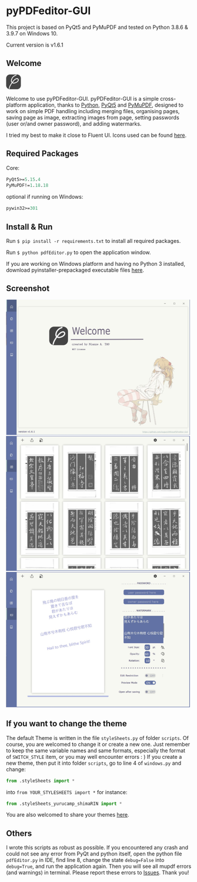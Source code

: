 # pyPDFeditor-GUI

This project is based on PyQt5 and PyMuPDF and tested on Python 3.8.6 & 3.9.7 on Windows 10.

Current version is v1.6.1

## Welcome

<img src=".\ico\pdf icon.svg" width="40" />

Welcome to use pyPDFeditor-GUI. pyPDFeditor-GUI is a simple cross-platform application, thanks to [Python](https://www.python.org/), [PyQt5](https://www.riverbankcomputing.com/software/pyqt/) and [PyMuPDF](https://github.com/pymupdf/PyMuPDF), designed to work on simple PDF handling including merging files, organising pages, saving page as image, extracting images from page, setting passwords (user or/and owner password), and adding watermarks.

I tried my best to make it close to Fluent UI. Icons used can be found [here](https://fluenticons.co/). 

## Required Packages

Core:

```ASN.1
PyQt5>=5.15.4
PyMuPDF!=1.18.18
```

optional if running on Windows:

```ASN.1
pywin32>=301
```



## Install & Run
Run `$ pip install -r requirements.txt` to install all required packages.

Run `$ python pdfEditor.py` to open the application window.



If you are working on Windows platform and having no Python 3 installed, download pyinstaller-prepackaged executable files [here](https://github.com/Augus1999/pyPDFeditor-GUI/releases).

## Screenshot
<img src=".\screenshots\welcome.jpg" width=500 alt="welcome page">

<img src=".\screenshots\tab2.jpg" width=500 alt="tab2"/>

<img src=".\screenshots\tab3.jpg" width=500 alt="tab3"/>

## If you want to change the theme

The default Theme is written in the file `styleSheets.py` of folder `scripts`. Of course, you are welcomed to change it or create a new one. Just remember to keep the same variable names and same formats, especially the format of `SWITCH_STYLE` item, or you may well encounter errors : ) If you create a new theme, then put it into folder `scripts`, go to line 4 of `windows.py` and change:

```python
from .styleSheets import *
```

into `from YOUR_STYLESHEETS import *` for instance:

```python
from .styleSheets_yurucamp_shimaRIN import *
```

 You are also welcomed to share your themes [here](https://github.com/Augus1999/pyPDFeditor-GUI/pulls).

## Others

I wrote this scripts as robust as possible. If you encountered any crash and could not see any error from PyQt and python itself, open the python file `pdfEditor.py` in IDE, find line 8, change the state `debug=False` into `debug=True`, and run the application again. Then you will see all mupdf errors (and warnings) in terminal. Please report these errors to [Issues](https://github.com/Augus1999/pyPDFeditor-GUI/issues). Thank you!

